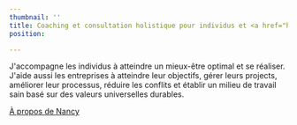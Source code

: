 ```yaml
---
thumbnail: ''
title: Coaching et consultation holistique pour individus et <a href="https://corpo-nancybilodeau.netlify.com/">entreprises</a>
position: 

---
```

J'accompagne les individus à atteindre un mieux-être optimal et se réaliser. J'aide aussi les entreprises à atteindre leur objectifs, gérer leurs projects, améliorer leur processus, réduire les conflits et établir un milieu de travail sain basé sur des valeurs universelles durables.

<a href="/a-propos">À propos de Nancy</a>